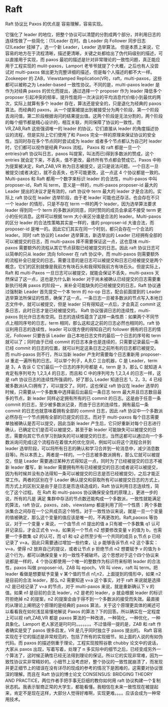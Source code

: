 # Raft

Raft 协议比 Paxos 的优点是 容易理解，容易实现。

它强化了 leader 的地位，把整个协议可以清楚的分割成两个部分，并利用日志的连续性做了一些简化：(1)Leader 在时。由 Leader 向 Follower 同步日志(2)Leader 挂掉了，选一个新 Leader，Leader 选举算法。 但是本质上来说，它容易的地方在于流程清晰，描述更清晰，关键之处都给出了伪代码级别的描述，可以直接用于实现，而 paxos 最初的描述是针对非常理论的一致性问题，真正能应用于工程实现的 mulit-paxos，Lamport 老爷爷就提了个大概，之后也有人没尝试对 multi-paxos 做出更为完整详细的描述，但是每个人描述的都不大一样。 Zookeeper 的 ZAB，Viewstamped Replication(VR)，raft，multi-paxos，这些都可以被称之为 Leader-based 一致性协议。不同的是，multi-paxos leader 是作为对经典 paxos 的优化而提出，通过选择一个 proposer 作为 leader 降低多个 proposer 引起冲突的频率，提升性能将一次决议的平均消息代价缩小到最优的两次，实际上就算有多个 leader 存在，算法还是安全的，只是退化为经典的 paxos 算法。而经典的 paxos，从一个提案被提出到被接受分为两个阶段，第一个阶段去询问值，第二阶段根据询问的结果提出值。这两个阶段是无法分割的，两个阶段的每个细节都是精心设计的，相互关联，共同保障了协议的一致性。而 VR,ZAB,Raft 这些强调唯一的 leader 的协议，它们直接从 leader 的角度描述协议的流程，但是实际上它们使用了和 Paxos 完全一样的原理来保证协议的安全性，当同时存在多个节点同时尝试成为 leader 或者多个节点都认为自己时 leader 时，它们都可以视作是经典 Paxos 流程。 Paxos 和 raft 都是一旦一个 entries(raft 协议叫日志，paxos 叫提案，叫法而已)得到多数派的赞成，这个 entries 就会定下来，不丢失，值不更改，最终所有节点都会赞成它。Paxos 中称为提案被决定，Raft,ZAB,VR 称为日志被提交，这只是说法问题。一个日志一旦被提交(或者决定)，就不会丢失，也不可能更改，这一点这 4 个协议都是一致的。Multi-paxos 和 Raft 都用一个数字来标识 leader 的合法性，multi-paxos 中叫 proposer-id，Raft 叫 term，意义是一样的，multi-paxos proposer-id 最大的 Leader 提出的决议才是有效的，raft 协议中 term 最大的 leader 才是合法的。实际上 raft 协议在 leader 选举阶段，由于老 leader 可能也还存活，也会存在不只一个 leader 的情形，只是不存在 term 一样的两个 leader，因为选举算法要求 leader 得到同一个 term 的多数派的同意，同时赞同的成员会承诺不接受 term 更小的任何消息。这样可以根据 term 大小来区分谁是合法的 leader。Multi-paxos 的区分 leader 的合法性策略其实是一样的，谁的 proproser-id 大谁合法，而 proposer-id 是唯一的。因此它们其实在同一个时刻，都只会存在一个合法的 leader。同时 raft 协议的 Leader 选举算法，新选举出的 Leader 已经拥有全部的可以被提交的日志，而 multi-paxos 择不需要保证这一点，这也意味 multi-paxos 需要额外的流程从其它节点获取已经被提交的日志。因此 raft 协议日志可以简单的只从 leader 流向 follower 在 raft 协议中，而 multi-paxos 则需要额外的流程补全已提交的日志。需要注意的是日志可以被提交和日志已经被提交是两个概念，它们的区别就像是我前方有块石头和我得知我前方有块石头。但是实际上，Raft 和 multi-Paxos 一旦日志可以被提交，就能会保证不丢失，multi-paxos 天然保证了这一点，这也是为什么新 leader 对于尚未被确认已经提交的日志需要重新执行经典 paxos 的阶段一，来补全可能缺失的已经被提交的日志，Raft 协议通过强制新 Leader 首先提交一个本 term 的 no-op 日志，配合前面提到的 Leader 选举算法所保证的性质，确保了这一点。一条日志一旦被多数派的节点写入本地日志文件中，就可以被提交，但是 leader 只有得知这一点后，才会真正 commit 这条日志，此时日志才是已经被提交的。 Raft 协议强调日志的连续性，multi-paxos 则允许日志有空洞。日志的连续性蕴含了这样一条性质：如果两个不同节点上相同序号的日志，term 相同，那么这和这之前的日志必然也相同的。raft 协议利用日志的连续性，leader 可以很方便的得知自己的 follower 拥有的日志的情况，Follower 只要告诉 Leader 自己本地日志文件的最后一个日志的序号和 term 就可以了；同时由于已经 commit 的日志本身也是连续的，只需要记录最后一条已经 commit 的日志的位置，就可以判定这条日志之前所有的日志都已被提交。而 multi-paxos 则不行，所以当新 leader 产生时需要每个日志重新用 proposer-id 重走一遍所有的日志。可以举个列子，A,B,C 三台机器，C 是 Leader，term 是 3，A 告诉 C 它们最后一个日志的序列号都是 4，term 是 3，那么 C 就知道 A 肯定有序列号为 1,2,3,4 的日志，而且和 C 中的序列号为 1,2,3,4 的日志一样，这是 raft 协议日志的连续性所强调的，好了那么 Leader 知道日志 1，2，3，4 已经被多数派(A,C)拥有了，可以提交了。同时，这也保证 raft 协议在 leader 选举的时候，只需要从一个多数集中选择最后出最后一条日志 term 最大并且日志数目最多的节点，新 leader 同样必定拥有所有的已 commit 的日志。这是由于任意一条 commit 的日志，至少被多数派记录，而由于日志的连续性，拥有最后一条 commit 的日志也就意味着拥有全部的 commit 日志，因此 raft 协议中一个多数派必然存在一个节点拥有全部的已提交的日志。而对于 multi-paxos 每个日志需要单独被确认是否可以提交，因此当新 leader 产生后，它只好重新对每个日志进行确认，已确定它们是否可以被提交，甚至于新 leader 可能缺失可以被提交的日志，需要向其它节点学习到缺失的可以被提交的日志，当然这都可以通过向一个多数派询问完成(这个流程存在着很大的优化空间，例如可以将这个流程合并到 leader 选举阶段，可以将所有日志的确认和学习合并到一轮消息中，减少消息数目等)。所以本质上，两者是一样的。一个日志被多数派拥有，那么它就可以被提交，但是 Leader 需要通过某种方式得知这一点，同时为了已经被提交的日志不被新 leader 覆写，新 leader 需要拥有所有已经被提交的日志(或者说可以被提交，因为有时候并没有办法得知一条可以被提交的日志是否已经被提交)，之后才能正常工作。两者的区别在于 Leader 确认提交和获取所有可以被提交日志的方式上，而方式上的区别又是由于是日志是否连续造成的，Raft 协议利用日志连续性，简化了这个过程。 在 Raft 和 multi-paxos 协议确保安全性的原理上，更进一步的说，所有的凡是 满足 集群中存活的节点数还能构成一个多数派，一致性就能满足的算法，raft 协议，paxos，zab，viewstamp 都是利用了同一个性质：两个多数派集合之间存在一个公共成员这个特性。对于一致性协议来说，就是一旦一个变量的值被确定，那么这个变量的值应该是唯一的，不再更改的。Raft,paoxos 等协议，对于一个变量 v 来说，一个由节点 n1 提出的值 a 只有被一个多数集 q1 认可并记录后，才会正式令 v=a，如果另一个节点 n2 想要修改变量 v 的值为 b，也需要一个多数集 q2 的认可，而 q1 和 q2 必然至少有一个共同的成员 p,节点 p 已经记录了 v=a。因此只需要通过增加一些约束，让 p 能够告诉节点 n2 这个事实：v=a，使得 n2 放弃自己的提议，或者让节点 p 拒绝节点 n2 想要赋予 v 的值为 b 这个行为，都可以确保变量 v 的一致性不被破坏。这个思想对于这个四个协议来说都是一样的，4 个协议都使用一个唯一的整数作为标识符来标明 leader 的合法性，paxos 叫做 proposer-id，ZAB 叫 epoch，VR 叫 view，raft 叫 term。把 leader 看做是想要赋予变量 v 某个值的节点 n1,n2，上面提到的情形中，如果 n2 是目前的合法 leader，那么 n2 需要知道 v=a 这个事实，对于 raft 来说就是选择 n2 是已经记录了 v=a 的节点，对于 multi-paxos 来说，就是重新确认下 v 的值。如果 n1 是目前的合法 leader，n2 是老的 leader，p 就会根据 leader 的标识符拒绝掉 n2 的提案，n2 的提案会由于得不到一个多数派的接受而失效。最直接的从理论上阐明这个原理的是经典的 paxos 算法，关于这个原理更具体的阐述可以看看我在如何浅显易懂地解说 Paxos 的算法？下的回答。所以确实在一定程度上可以视 raft,ZAB,VR 都是 paxos 算法的一种改进，一种简化，一种优化，一种具象化。Lamport 老人家还是叼叼叼。。。。。。。不过值得一提的是，ZAB 和 raft 作者确实是受了 paxos 很多启发，VR 是几乎同时独立于 paxos 提出的。 Raft 容易实现在于它的描述是非常规范的，包括了所有的实现细节。如上面的人说的有如伪代码。而 paxos 的描述侧重于理论，工程实现按照谷歌 chubby 论文中的说话，大家从 paxos 出现，写着写着，处理了 n 多实际中的细节之后，已经变成另外一个算法了，这时候正确性已经无法得到理论的保证。所以它的实现非常难，因为一致性协议实非常精妙的。小细节上没考虑好，整个协议的一致性就崩溃了，而发现并更正细节上的错误在没有详尽的现成的参考的情况下是困难的，这需要对协议很深的理解。而且在 Raft 协议的博士论文 CONSENSUS: BRIDGING THEORY AND PRACTICE，两位作者手把手事无巨细的教你如何用 raft 协议构建一个复制状态机。我表示智商正常的大学生，都能看懂。我相信在未来一致性现在被提起来，肯定不是现在这样，大部分人觉得好难啊，实现更难。。。。应该会成为一种常用技术。
